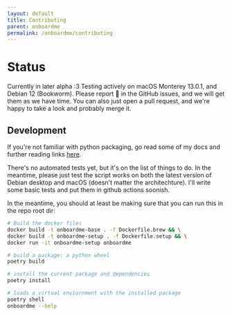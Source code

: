 ```yaml
---
layout: default
title: Contributing
parent: onboardme
permalink: /onboardme/contributing
---
```


# Status
Currently in later alpha :3 Testing actively on macOS Monterey 13.0.1, and Debian 12 (Bookworm). Please report 🐛 in the GitHub issues, and we will get them as we have time. You can also just open a pull request, and we're happy to take a look and probably merge it.

## Development
If you're not familiar with python packaging, go read some of my docs and further reading links [here](/onboardme/python/packaging).

There's no automated tests yet, but it's on the list of things to do. In the meantime, please just test the script works on both the latest version of Debian desktop and macOS (doesn't matter the architechture). I'll write some basic tests and put them in github actions soonish.

In the meantime, you should at least be making sure that you can run this in the repo root dir:

```bash
# Build the docker files
docker build -t onboardme-base . -f Dockerfile.brew && \
docker build -t onboardme-setup . -f Dockerfile.setup && \
docker run -it onboardme-setup onboardme

# build a package: a python wheel
poetry build

# install the current package and dependencies
poetry install

# loads a virtual enviornment with the installed package
poetry shell
onboardme --help
```
